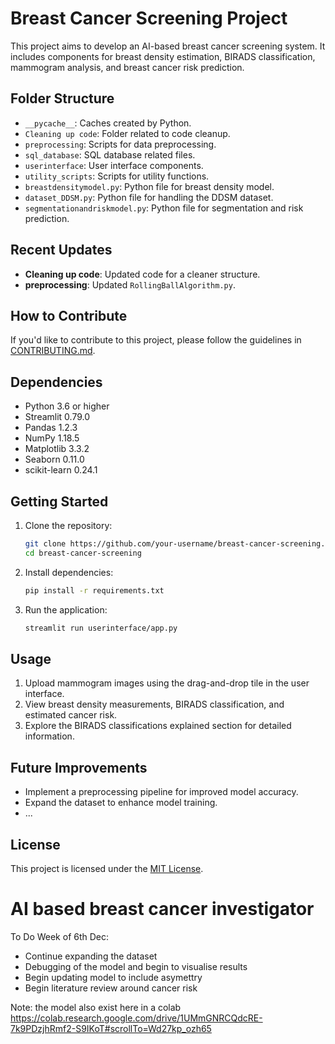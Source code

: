 # Breast Cancer Screening Project

This project aims to develop an AI-based breast cancer screening system. It includes components for breast density estimation, BIRADS classification, mammogram analysis, and breast cancer risk prediction.

## Folder Structure

- `__pycache__`: Caches created by Python.
- `Cleaning up code`: Folder related to code cleanup.
- `preprocessing`: Scripts for data preprocessing.
- `sql_database`: SQL database related files.
- `userinterface`: User interface components.
- `utility_scripts`: Scripts for utility functions.
- `breastdensitymodel.py`: Python file for breast density model.
- `dataset_DDSM.py`: Python file for handling the DDSM dataset.
- `segmentationandriskmodel.py`: Python file for segmentation and risk prediction.

## Recent Updates

- **Cleaning up code**: Updated code for a cleaner structure.
- **preprocessing**: Updated `RollingBallAlgorithm.py`.

## How to Contribute

If you'd like to contribute to this project, please follow the guidelines in [CONTRIBUTING.md](CONTRIBUTING.md).

## Dependencies

- Python 3.6 or higher
- Streamlit 0.79.0
- Pandas 1.2.3
- NumPy 1.18.5
- Matplotlib 3.3.2
- Seaborn 0.11.0
- scikit-learn 0.24.1

## Getting Started

1. Clone the repository:

    ```bash
    git clone https://github.com/your-username/breast-cancer-screening.git
    cd breast-cancer-screening
    ```

2. Install dependencies:

    ```bash
    pip install -r requirements.txt
    ```

3. Run the application:

    ```bash
    streamlit run userinterface/app.py
    ```

## Usage

1. Upload mammogram images using the drag-and-drop tile in the user interface.
2. View breast density measurements, BIRADS classification, and estimated cancer risk.
3. Explore the BIRADS classifications explained section for detailed information.

## Future Improvements

- Implement a preprocessing pipeline for improved model accuracy.
- Expand the dataset to enhance model training.
- ...

## License

This project is licensed under the [MIT License](LICENSE).



# AI based breast cancer investigator

To Do Week of 6th Dec: 

- Continue expanding the dataset 
- Debugging of the model and begin to visualise results
- Begin updating model to include asymettry
- Begin literature review around cancer risk


Note: the model also exist here in a colab
https://colab.research.google.com/drive/1UMmGNRCQdcRE-7k9PDzjhRmf2-S9IKoT#scrollTo=Wd27kp_ozh65



